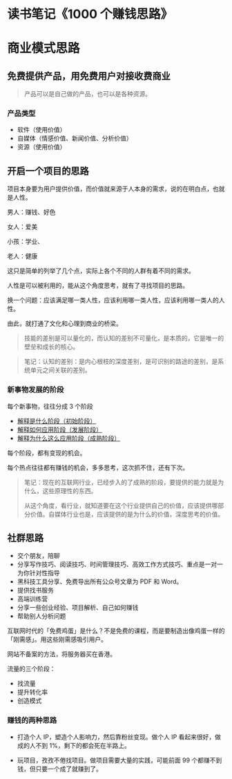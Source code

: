 # 读书笔记《1000 个赚钱思路》

# 商业模式思路

## 免费提供产品，用免费用户对接收费商业

> 产品可以是自己做的产品，也可以是各种资源。

### 产品类型

- 软件（使用价值）
- 自媒体（情感价值、新闻价值、分析价值）
- 资源（使用价值）

## 开启一个项目的思路

项目本身要为用户提供价值，而价值就来源于人本身的需求，说的在明白点，也就是人性。

男人：赚钱、好色

女人：爱美

小孩：学业、

老人：健康

这只是简单的列举了几个点，实际上各个不同的人群有着不同的需求。

人性是可以被利用的，能从这个角度思考，就有了寻找项目的思路。

换一个问题：应该满足哪一类人性，应该利用哪一类人性，应该利用哪一类人的人性。

由此，就打通了文化和心理到商业的桥梁。

> 技能的差别是可以量化的，而认知的差别不可量化，是本质的，它是唯一的壁垒和成长的核心。

> 笔记：认知的差别：是内心根枝的深度差别，是可识别的路途的差别，是系统单元之间关联的差别。

### 新事物发展的阶段

每个新事物，往往分成 3 个阶段

- <u>解释是什么阶段（初始阶段）</u>
- <u>解释如何应用阶段（发展阶段）</u>
- <u>解释为什么这么应用阶段（成熟阶段）</u>

每个阶段，都有变现的机会。

每个热点往往都有赚钱的机会，多多思考，这次抓不住，还有下次。

> 笔记：现在的互联网行业，已经步入的了成熟的阶段，要提供的能力就是为什么，这些原理性的东西。
>
> 从这个角度，看行业，就知道要在这个行业提供自己的价值，应该提供哪部分价值。自媒体行业也是，应该提供的是为什么的价值，深度思考的价值。

## 社群思路

- 交个朋友，陪聊
- 分享写作技巧、阅读技巧、时间管理技巧、高效工作方式技巧、重点是一对一为你针对性指导
- 黑科技工具分享、免费导出所有公众号文章为 PDF 和 Word。
- 提供找书服务
- 高端训练营
- 分享一些创业经验、项目解析、自己如何赚钱
- 帮助别人分析问题

互联网时代的「免费鸡蛋」是什么？不是免费的课程，而是要制造出像鸡蛋一样的「刚需感」。用这些刚需感吸引用户。

网站不备案的方法，将服务器买在香港。

流量的三个阶段：

- 找流量
- 提升转化率
- 创造模式



### 赚钱的两种思路

- 打造个人 IP，塑造个人影响力，然后靠粉丝变现。做个人 IP 看起来很好，做成的人不到 1%，剩下的都会死在半路上。

- 玩项目，孜孜不倦找项目。做项目需要大量的实践，可能前面 99 个都赚不到钱，但只要一个成了就赚到了。

  